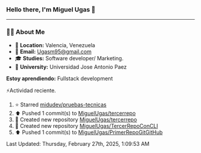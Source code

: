 ### **Hello there, I'm Miguel Ugas 👋**

---

### 🧑‍💻 **About Me**

- 📍 **Location:** Valencia, Venezuela  
- 📧 **Email:** Ugasm95@gmail.com
- 🎓 **Studies:** Software developer/ Marketing.
- 🏫 **University:**  Universidad Jose Antonio Paez

**Estoy aprendiendo:** Fullstack development

⚡Actividad reciente.
<!--RECENT_ACTIVITY:start-->
1. ⭐ Starred [midudev/pruebas-tecnicas](https://github.com/midudev/pruebas-tecnicas)<br>
2. ⬆️ Pushed 1 commit(s) to [MiguelUgas/tercerrepo](https://github.com/MiguelUgas/tercerrepo)<br>
3. 📔 Created new repository [MiguelUgas/tercerrepo](https://github.com/MiguelUgas/tercerrepo)<br>
4. 📔 Created new repository [MiguelUgas/TercerRepoConCLI](https://github.com/MiguelUgas/TercerRepoConCLI)<br>
5. ⬆️ Pushed 1 commit(s) to [MiguelUgas/PrimerRepoGitGitHub](https://github.com/MiguelUgas/PrimerRepoGitGitHub)<br>
<!--RECENT_ACTIVITY:end-->
<!--RECENT_ACTIVITY:last_update-->
Last Updated: Thursday, February 27th, 2025, 1:09:53 AM
<!--RECENT_ACTIVITY:last_update_end-->
